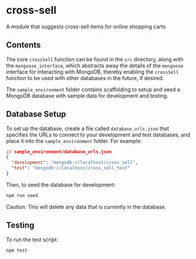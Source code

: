 # cross-sell
A module that suggests cross-sell items for online shopping carts

## Contents
The core `crossSell` function can be found in the `src` directory, along
with the `mongoose_interface`, which abstracts away the details of the
`mongoose` interface for interacting with MongoDB, thereby enabling
the `crossSell` function to be used with other databases in the future,
if desired.

The `sample_environment` folder contains scaffolding
to setup and seed a MongoDB database with sample data for development
and testing.

## Database Setup

To set up the database, create a file called `database_urls.json`
that specifies the URLs to connect to your development and test databases,
and place it into the `sample_environment` folder. For example:
```json
// sample_environment/database_urls.json
{
  "development": "mongodb://localhost/cross_sell",
  "test": "mongodb://localhost/cross_sell_test"
}
```

Then, to seed the database for development:
```bash
npm run seed
```
Caution: This will delete any data that is currently in the database.

## Testing
To run the test script:
```bash
npm test
```
